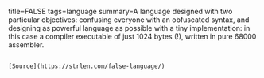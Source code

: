 title=FALSE
tags=language
summary=A language designed with two particular objectives: confusing everyone with an obfuscated syntax, and designing as powerful language as possible with a tiny implementation: in this case a compiler executable of just 1024 bytes (!), written in pure 68000 assembler.
~~~~~~

[Source](https://strlen.com/false-language/)

